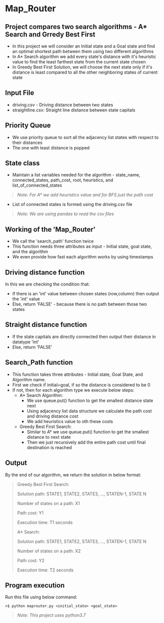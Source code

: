 # Map_Router

## Project compares two search algorithms - A* Search and Grredy Best First

* In this project we will consider an Initial state and a Goal state and find an optimal shortest path between them using two different algorithms
* In A* Search algorithm we add every state's distance with it's heuristic value to find the least farthest state from the current state chosen
* In Greedy Best First Solution, we will choose the next state only if it's distance is least compared to all the other neighboring states of current state


## Input File

* driving.csv - Driving distance between two states
* straightline.csv: Straight line distance between state capitals

## Priority Queue
* We use priority queue to sort all the adjacency list states with respect to their distances
* The one with least distance is popped

## State class

* Maintain a list variables needed for the algorithm - state_name, connected_states, path_cost, root, heuristics, and list_of_connected_states
> _Note: For A* we add heuristics value and for BFS just the path cost_
* List of connected states is formed using the driving.csv file
> _Note: We are using pandas to read the csv files_

## Working of the 'Map_Router'
* We call the 'search_path' function twice
* This function needs three attributes as input - Initial state, goal state, and the algorithm
* We even provide how fast each algorithm works by using timestamps

## Driving distance function
In this we are checking the condition that:
* If there is an 'int' value between chosen states (row,column) then output the 'int' value
* Else, return 'FALSE' - because there is no path between those two states

## Straight distance function
* If the state capitals are directly connected then output their distance in datatype 'int'
* Else, return 'FALSE'

## Search_Path function
* This function takes three attributes - Initial state, Goal State, and Algorithm name.
* First we check if initial=goal, if so the distance is considered to be 0
* If not, then for each algorithm type we execute below steps:
    * A* Search Algorithm:
        * We use queue.put() function to get the smallest distance state next
        * Using adjacency list data structure we calculate the path cost and driving distance cost 
        * We add heuristics value to oth these costs
    * Greedy Best First Search:
        * Similar to A* we use queue.put() function to get the smallest distance to next state
        * Then we just recursively add the entire path cost until final destination is reached

## Output
By the end of our algorithm, we return the solution in below format:

> Greedy Best First Search:
>
> 	Solution path: STATE1, STATE2, STATE3, …, STATEN-1, STATE N
>
>	Number of states on a path: X1
>
>	Path cost: Y1
>
>	Execution time: T1 seconds
>
> A* Search:
>
>	Solution path: STATE1, STATE2, STATE3, …, STATEN-1, STATE N
>
>	Number of states on a path: X2
>
>	Path cost: Y2
>
>	Execution time: T2 seconds

## Program execution

Run this file using below command:

    >$ python maprouter.py <initial_state> <goal_state>


> _Note: This project uses python3.7_
